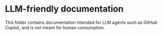 # LLM-friendly documentation

This folder contains documentation intended for LLM agents such as GitHub Copilot, and is not meant for human consumption.
